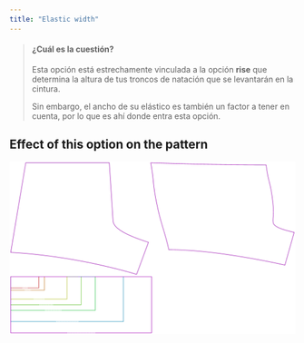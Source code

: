 ```yaml
---
title: "Elastic width"
---
```


> #### ¿Cuál es la cuestión?
> 
> Esta opción está estrechamente vinculada a la opción **rise** que determina la altura de tus troncos de natación que se levantarán en la cintura.
> 
> Sin embargo, el ancho de su elástico es también un factor a tener en cuenta, por lo que es ahí donde entra esta opción.

## Effect of this option on the pattern

![This image shows the effect of this option by superimposing several variants that have a different value for this option](shin_elasticwidth_sample.svg "Effect of this option on the pattern")

